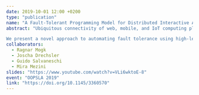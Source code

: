 ```yaml
---
date: 2019-10-01 12:00 +0200
type: "publication"
name: "A Fault-Tolerant Programming Model for Distributed Interactive Applications"
abstract: "Ubiquitous connectivity of web, mobile, and IoT computing platforms has fostered a variety of distributed applications with decentralized state. These applications execute across multiple devices with varying reliability and connectivity. Unfortunately, there is no declarative fault-tolerant programming model for distributed interactive applications with an inherently decentralized system model.

We present a novel approach to automating fault tolerance using high-level programming abstractions tailored to the needs of distributed interactive applications. Specifically, we propose a calculus that enables formal reasoning about applications' dataflow within and across individual devices. Our calculus reinterprets the functional reactive programming model to seamlessly integrate its automated state change propagation with automated crash recovery of device-local dataflow and disconnection-tolerant distribution with guaranteed automated eventual consistency semantics based on conflict-free replicated datatypes. As a result, programmers are relieved of handling intricate details of distributing change propagation and coping with distribution failures in the presence of interactivity. We also provides proofs of our claims, an implementation of our calculus, and an empirical evaluation using a common interactive application."
collaborators:
  - Ragnar Mogk
  - Joscha Drechsler
  - Guido Salvaneschi
  - Mira Mezini
slides: "https://www.youtube.com/watch?v=VLi6wktoE-8"
event: "OOPSLA 2019"
link: "https://doi.org/10.1145/3360570"
---
```

